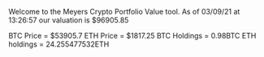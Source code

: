Welcome to the Meyers Crypto Portfolio Value tool. 
As of 03/09/21 at 13:26:57 our valuation is $96905.85 

BTC Price = $53905.7
 ETH Price = $1817.25
BTC Holdings = 0.98BTC
 ETH holdings = 24.255477532ETH 
